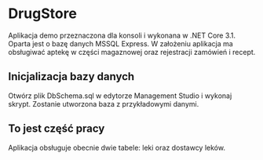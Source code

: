 # DrugStore
Aplikacja demo przeznaczona dla konsoli i wykonana w .NET Core 3.1.
Oparta jest o bazę danych MSSQL Express.
W założeniu aplikacja ma obsługiwać aptekę w części magaznowej oraz rejestracji zamówień i recept.

## Inicjalizacja bazy danych
Otwórz plik DbSchema.sql w edytorze Management Studio i wykonaj skrypt. Zostanie utworzona baza z przykładowymi danymi.

## To jest część pracy
Aplikacja obsługuje obecnie dwie tabele: leki oraz dostawcy leków.
